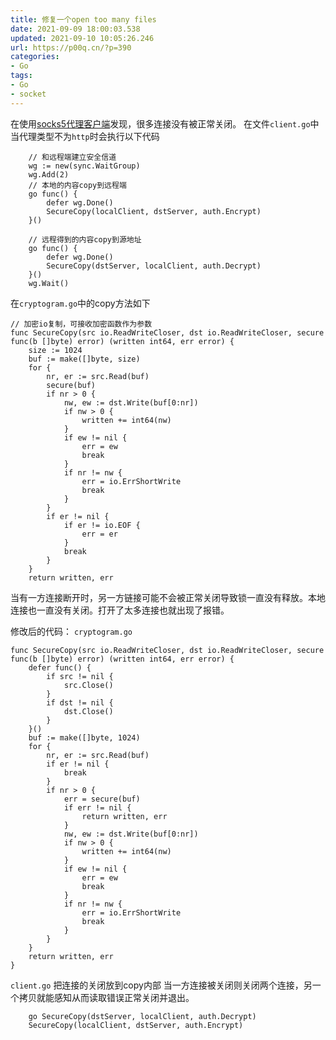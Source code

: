 ```yaml
---
title: 修复一个open too many files
date: 2021-09-09 18:00:03.538
updated: 2021-09-10 10:05:26.246
url: https://p00q.cn/?p=390
categories: 
- Go
tags: 
- Go
- socket
---
```


在使用[socks5代理客户端](github.com/shikanon/socks5proxy)发现，很多连接没有被正常关闭。
在文件`client.go`中当代理类型不为`http`时会执行以下代码


```
	// 和远程端建立安全信道
	wg := new(sync.WaitGroup)
	wg.Add(2)
	// 本地的内容copy到远程端
	go func() {
		defer wg.Done()
		SecureCopy(localClient, dstServer, auth.Encrypt)
	}()

	// 远程得到的内容copy到源地址
	go func() {
		defer wg.Done()
		SecureCopy(dstServer, localClient, auth.Decrypt)
	}()
	wg.Wait()
```
在`cryptogram.go`中的copy方法如下
```
// 加密io复制，可接收加密函数作为参数
func SecureCopy(src io.ReadWriteCloser, dst io.ReadWriteCloser, secure func(b []byte) error) (written int64, err error) {
	size := 1024
	buf := make([]byte, size)
	for {
		nr, er := src.Read(buf)
		secure(buf)
		if nr > 0 {
			nw, ew := dst.Write(buf[0:nr])
			if nw > 0 {
				written += int64(nw)
			}
			if ew != nil {
				err = ew
				break
			}
			if nr != nw {
				err = io.ErrShortWrite
				break
			}
		}
		if er != nil {
			if er != io.EOF {
				err = er
			}
			break
		}
	}
	return written, err

```
当有一方连接断开时，另一方链接可能不会被正常关闭导致锁一直没有释放。本地连接也一直没有关闭。打开了太多连接也就出现了报错。

修改后的代码：
`cryptogram.go`
```
func SecureCopy(src io.ReadWriteCloser, dst io.ReadWriteCloser, secure func(b []byte) error) (written int64, err error) {
	defer func() {
		if src != nil {
			src.Close()
		}
		if dst != nil {
			dst.Close()
		}
	}()
	buf := make([]byte, 1024)
	for {
		nr, er := src.Read(buf)
		if er != nil {
			break
		}
		if nr > 0 {
			err = secure(buf)
			if err != nil {
				return written, err
			}
			nw, ew := dst.Write(buf[0:nr])
			if nw > 0 {
				written += int64(nw)
			}
			if ew != nil {
				err = ew
				break
			}
			if nr != nw {
				err = io.ErrShortWrite
				break
			}
		}
	}
	return written, err
}
```

`client.go` 把连接的关闭放到copy内部 当一方连接被关闭则关闭两个连接，另一个拷贝就能感知从而读取错误正常关闭并退出。

```
	go SecureCopy(dstServer, localClient, auth.Decrypt)
	SecureCopy(localClient, dstServer, auth.Encrypt)
```